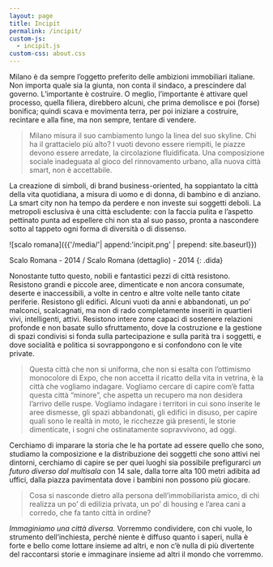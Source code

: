 ```yaml
---
layout: page
title: Incipit
permalink: /incipit/
custom-js:
  - incipit.js
custom-css: about.css
---
```

Milano è da sempre l’oggetto preferito delle ambizioni immobiliari italiane. Non importa quale sia la giunta, non conta il sindaco, a prescindere dal governo. L’importante è costruire.
O meglio, l’importante è attivare quel processo, quella filiera, direbbero alcuni, che prima demolisce e poi (forse) bonifica; quindi scava e movimenta terra, per poi iniziare a costruire, recintare e alla fine, ma non sempre, tentare di vendere.

>Milano misura il suo cambiamento lungo la linea del suo skyline. Chi ha il grattacielo più alto?
I vuoti devono essere riempiti, le piazze devono essere arredate, la circolazione fluidificata. Una composizione sociale inadeguata al gioco del rinnovamento urbano, alla nuova città smart, non è accettabile.

La creazione di simboli, di brand business-oriented, ha soppiantato la città della vita quotidiana, a misura di uomo e di donna, di bambino e di anziano. La smart city non ha tempo da perdere e non investe sui soggetti deboli. La metropoli esclusiva è una città escludente: con la faccia pulita e l’aspetto pettinato punta ad espellere chi non sta al suo passo, pronta a nascondere sotto al tappeto ogni forma di diversità o di dissenso.

![scalo romana]({{'/media/'| append:'incipit.png' | prepend: site.baseurl}})

Scalo Romana - 2014  /  Scalo Romana (dettaglio) - 2014
{: .dida}

Nonostante tutto questo, nobili e fantastici pezzi di città resistono.
Resistono grandi e piccole aree, dimenticate e non ancora consumate, deserte e inaccessibili, a volte in centro e altre volte nelle tanto citate periferie. Resistono gli edifici. Alcuni vuoti da anni e abbandonati, un po’ malconci, scalcagnati, ma non di rado completamente inseriti in quartieri vivi, intelligenti, attivi. Resistono intere zone capaci di sostenere relazioni profonde e non basate sullo sfruttamento, dove la costruzione e la gestione di spazi condivisi si fonda sulla partecipazione e sulla parità tra i soggetti, e dove socialità e politica si sovrappongono e si confondono con le vite private.

>Questa città che non si uniforma, che non si esalta con l’ottimismo monocolore di Expo, che non accetta il ricatto della vita in vetrina, è la città che vogliamo indagare. Vogliamo cercare di capire com’è fatta questa città “minore”, che aspetta un recupero ma non desidera l’arrivo delle ruspe. Vogliamo indagare i territori in cui sono inserite le aree dismesse, gli spazi abbandonati, gli edifici in disuso, per capire quali sono le realtà in moto, le ricchezze già presenti, le storie dimenticate, i sogni che ostinatamente sopravvivono, ad oggi.

Cerchiamo di imparare la storia che le ha portate ad essere quello che sono, studiamo la composizione e la distribuzione dei soggetti che sono attivi nei dintorni, cerchiamo di capire se per quei luoghi sia possibile prefigurarci *un futuro diverso dal multisala* con 14 sale, dalla torre alta 100 metri adibita ad uffici, dalla piazza pavimentata dove i bambini non possono più giocare.

>Cosa si nasconde dietro alla persona dell’immobiliarista amico, di chi realizza un po’ di edilizia privata, un po’ di housing e l’area cani a corredo, che fa tanto città in ordine?

*Immaginiamo una città diversa.* Vorremmo condividere, con chi vuole, lo strumento dell’inchiesta, perché niente è diffuso quanto i saperi, nulla è forte e bello come lottare insieme ad altri, e non c’è nulla di più divertente del raccontarsi storie e immaginare insieme ad altri il mondo che vorremmo.
